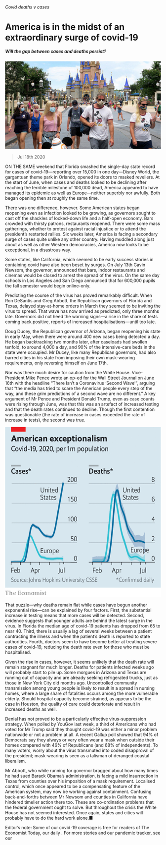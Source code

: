 ###### Covid deaths v cases

# America is in the midst of an extraordinary surge of covid-19 

##### Will the gap between cases and deaths persist? 

![image](images/20200718_USP504.jpg) 

> Jul 18th 2020 

ON THE SAME weekend that Florida smashed the single-day state record for cases of covid-19—reporting over 15,000 in one day—Disney World, the gargantuan theme park in Orlando, opened its doors to masked revellers. At the start of June, when cases and deaths looked to be declining after reaching the terrible milestone of 100,000 dead, America appeared to have managed its epidemic as well as Europe—neither superbly nor awfully. Both began opening then at roughly the same time.

There was one difference, however. Some American states began reopening even as infection looked to be growing, as governors sought to cast off the shackles of locked-down life and a half-open economy. Bars crowded with thirsty patrons, restaurants reopened. There were some mass gatherings, whether to protest against racial injustice or to attend the president’s restarted rallies. Six weeks later, America is facing a secondary surge of cases quite unlike any other country. Having muddled along just about as well as other Western democracies, America now looks to be exceptional, in a disastrous way.


Some states, like California, which seemed to be early success stories in containing covid have also been beset by surges. On July 13th Gavin Newsom, the governor, announced that bars, indoor restaurants and cinemas would be closed to arrest the spread of the virus. On the same day schools in Los Angeles and San Diego announced that for 600,000 pupils the fall semester would begin online-only.

Predicting the course of the virus has proved remarkably difficult. When Ron DeSantis and Greg Abbott, the Republican governors of Florida and Texas, delayed stay-at-home orders in March they seemed to be inviting the virus to spread. That wave has now arrived as predicted, only three months late. Governors did not heed the warning signs—a rise in the share of tests coming back positive, reports of increased hospitalisations—until too late.

Doug Ducey, the Republican governor of Arizona, began reopening his state in early May, when there were around 400 new cases being detected a day. He began backtracking two months later, after caseloads had swollen tenfold, to around 4,000 a day, and 90% of the intensive-care beds in the state were occupied. Mr Ducey, like many Republican governors, had also barred cities in his state from imposing their own mask-wearing requirements, only reversing himself on June 17th.

Nor was there much desire for caution from the White House. Vice-President Mike Pence wrote an op-ed for the Wall Street Journal on June 16th with the headline “There Isn’t a Coronavirus ‘Second Wave’”, arguing that “the media has tried to scare the American people every step of the way, and these grim predictions of a second wave are no different.” A key argument of Mr Pence and President Donald Trump, even as case counts were rising through June, was that this was an artefact of increased testing and that the death rates continued to decline. Though the first contention was questionable (the rate of increase in cases exceeded the rate of increase in tests), the second was true.

![image](images/20200718_USC927.png) 


That puzzle—why deaths remain flat while cases have begun another exponential rise—can be explained by four factors. First, the substantial increase in testing means that more cases will be detected. Second, evidence suggests that younger adults are behind the latest surge in the virus. In Florida the median age of covid-19 patients has dropped from 65 to near 40. Third, there is usually a lag of several weeks between a patient contracting the illness and when the patient’s death is reported to state authorities. Fourth, doctors seem to have become better at treating severe cases of covid-19, reducing the death rate even for those who must be hospitalised.

Given the rise in cases, however, it seems unlikely that the death rate will remain stagnant for much longer. Deaths for patients infected weeks ago will probably start to pile up. Some morgues in Arizona and Texas are running out of capacity and are already seeking refrigerated trucks, just as those in New York City did months ago. Uncontrolled community transmission among young people is likely to result in a spread in nursing homes, where a large share of fatalities occurs among the more vulnerable elderly. Should hospital capacity become strained, as appears to be the case in Houston, the quality of care could deteriorate and result in increased deaths as well.

Denial has not proved to be a particularly effective virus-suppression strategy. When polled by YouGov last week, a third of Americans who had voted for Mr Trump said they thought covid-19 was either a minor problem nationwide or not a problem at all. A recent Gallup poll showed that 94% of Democrats say they always or very often wear a mask when outside their homes compared with 46% of Republicans (and 68% of independents). To many voters, worry about the virus transmuted into coded disapproval of the president; mask-wearing is seen as a talisman of deranged coastal liberalism.

Mr Abbott, who while running for governor bragged about how many times he had sued Barack Obama’s administration, is facing a mild insurrection in Texas from counties over his imposition of a mask requirement. Localised control, which once appeared to be a compensating feature of the American system, may now be working against containment. Confusing back-and-forths between Mr Newsom and counties in California have hindered timelier action there too. These are co-ordination problems that the federal government ought to solve. But throughout the crisis the White House has not seemed interested. Once again, states and cities will probably have to do the hard work alone.■

Editor’s note: Some of our covid-19 coverage is free for readers of The Economist Today, our daily . For more stories and our pandemic tracker, see our 

